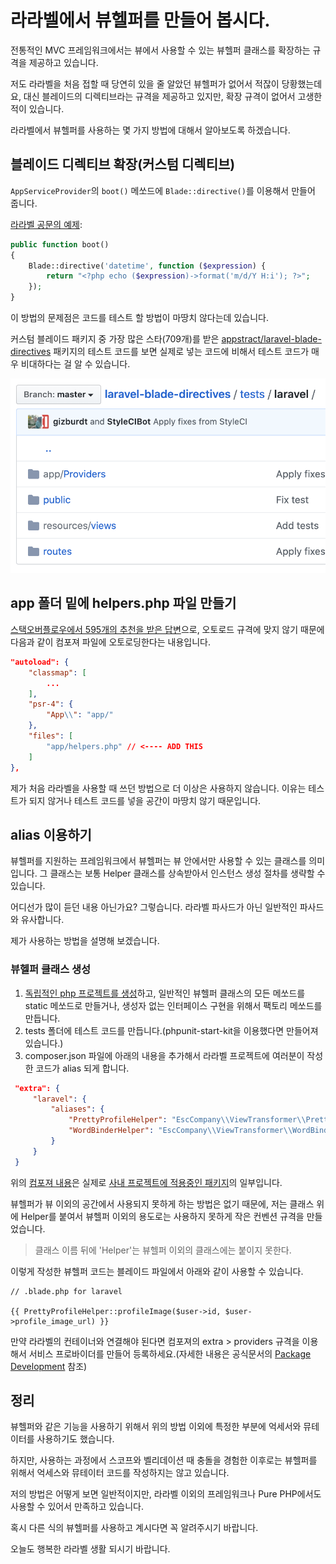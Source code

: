 # 라라벨에서 뷰헬퍼를 만들어 봅시다.

전통적인 MVC 프레임워크에서는 뷰에서 사용할 수 있는 뷰헬퍼 클래스를 확장하는 규격을 제공하고 있습니다.

저도 라라벨을 처음 접할 때 당연히 있을 줄 알았던 뷰헬퍼가 없어서 적잖이 당황했는데요, 대신 블레이드의 디렉티브라는 규격을 제공하고 있지만, 확장 규격이 없어서 고생한 적이 있습니다.

라라벨에서 뷰헬퍼를 사용하는 몇 가지 방법에 대해서 알아보도록 하겠습니다.

## 블레이드 디렉티브 확장(커스텀 디렉티브)

`AppServiceProvider`의 `boot()` 메쏘드에 `Blade::directive()`를 이용해서 만들어 줍니다.

[라라벨 공문의 예제](https://laravel.com/docs/7.x/blade#extending-blade):

```php
public function boot()
{
    Blade::directive('datetime', function ($expression) {
        return "<?php echo ($expression)->format('m/d/Y H:i'); ?>";
    });
}
```

이 방법의 문제점은 코드를 테스트 할 방법이 마땅치 않다는데 있습니다.

커스텀 블레이드 패키지 중 가장 많은 스타(709개)를 받은 [appstract/laravel-blade-directives](https://github.com/appstract/laravel-blade-directives) 패키지의 테스트 코드를 보면 실제로 넣는 코드에 비해서 테스트 코드가 매우 비대하다는 걸 알 수 있습니다.

![블레이드 커스텀 패키지의 테스트 디렉토리](../../.gitbook/assets/blade-test-directories.png)

## app 폴더 밑에 helpers.php 파일 만들기

[스택오버플로우에서 595개의 추천을 받은 답변](https://stackoverflow.com/a/28290359)으로, 오토로드 규격에 맞지 않기 때문에 다음과 같이 컴포져 파일에 오토로딩한다는 내용입니다.

```json
"autoload": {
    "classmap": [
        ...
    ],
    "psr-4": {
        "App\\": "app/"
    },
    "files": [
        "app/helpers.php" // <---- ADD THIS
    ]
},
```

제가 처음 라라벨을 사용할 때 쓰던 방법으로 더 이상은 사용하지 않습니다. 이유는 테스트가 되지 않거나 테스트 코드를 넣을 공간이 마땅치 않기 때문입니다.

## alias 이용하기

뷰헬퍼를 지원하는 프레임워크에서 뷰헬퍼는 뷰 안에서만 사용할 수 있는 클래스를 의미입니다. 그 클래스는 보통 Helper 클래스를 상속받아서 인스턴스 생성 절차를 생략할 수 있습니다.

어디선가 많이 듣던 내용 아닌가요? 그렇습니다. 라라벨 파사드가 아닌 일반적인 파사드와 유사합니다.

제가 사용하는 방법을 설명해 보겠습니다.

### 뷰헬퍼 클래스 생성

1. [독립적인 php 프로젝트를 생성](https://github.com/cable8mm/phpunit-start-kit)하고, 일반적인 뷰헬퍼 클래스의 모든 메쏘드를 static 메쏘드로 만들거나, 생성자 없는 인터페이스 구현을 위해서 팩토리 메쏘드를 만듭니다.
2. tests 폴더에 테스트 코드를 만듭니다.(phpunit-start-kit을 이용했다면 만들어져 있습니다.)
3. composer.json 파일에 아래의 내용을 추가해서 라라벨 프로젝트에 여러분이 작성한 코드가 alias 되게 합니다.

```json
 "extra": {
     "laravel": {
         "aliases": {
             "PrettyProfileHelper": "EscCompany\\ViewTransformer\\PrettyProfile",
             "WordBinderHelper": "EscCompany\\ViewTransformer\\WordBinder"
         }
     }
 }
```

위의 [컴포져 내용](https://github.com/esc-company/view-transformer/blob/main/composer.json)은 실제로 [사내 프로젝트에 적용중인 패키지](https://github.com/esc-company/view-transformer)의 일부입니다.

뷰헬퍼가 뷰 이외의 공간에서 사용되지 못하게 하는 방법은 없기 때문에, 저는 클래스 위에 Helper를 붙여서 뷰헬퍼 이외의 용도로는 사용하지 못하게 작은 컨벤션 규격을 만들었습니다.

> 클래스 이름 뒤에 'Helper'는 뷰헬퍼 이외의 클래스에는 붙이지 못한다.

이렇게 작성한 뷰헬퍼 코드는 블레이드 파일에서 아래와 같이 사용할 수 있습니다.

```blade
// .blade.php for laravel

{{ PrettyProfileHelper::profileImage($user->id, $user->profile_image_url) }}
```

만약 라라벨의 컨테이너와 연결해야 된다면 컴포져의 extra > providers 규격을 이용해서 서비스 프로바이더를 만들어 등록하세요.(자세한 내용은 공식문서의 [Package Development](https://laravel.com/docs/7.x/packages) 참조)

## 정리

뷰헬퍼와 같은 기능을 사용하기 위해서 위의 방법 이외에 특정한 부분에 억세서와 뮤테이터를 사용하기도 했습니다.

하지만, 사용하는 과정에서 스코프와 벨리데이션 때 충돌을 경험한 이후로는 뷰헬퍼를 위해서 억세스와 뮤테이터 코드를 작성하지는 않고 있습니다.

저의 방법은 어떻게 보면 일반적이지만, 라라벨 이외의 프레임워크나 Pure PHP에서도 사용할 수 있어서 만족하고 있습니다.

혹시 다른 식의 뷰헬퍼를 사용하고 계시다면 꼭 알려주시기 바랍니다.

오늘도 행복한 라라벨 생활 되시기 바랍니다.
